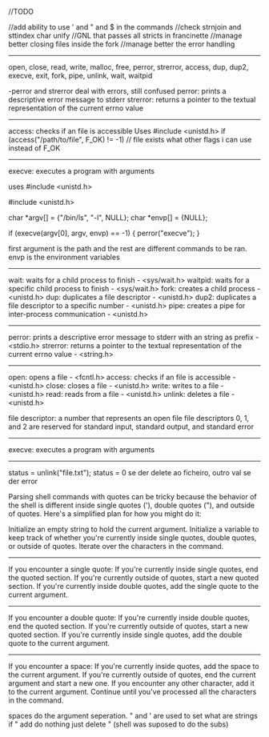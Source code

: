 //TODO

//add ability to use ' and " and $ in the commands
//check strnjoin and sttindex char unify
//GNL that passes all stricts in francinette
//manage better closing files inside the fork
//manage better the error handling

__________________________________
 
 open, close, read, write,
malloc, free, perror,
strerror, access, dup, dup2,
execve, exit, fork, pipe,
unlink, wait, waitpid


-perror and strerror
deal with errors, still confused
perror: prints a descriptive error message to stderr
strerror: returns a pointer to the textual representation of the current errno value
________________________________

access: checks if an file is accessible
Uses #include <unistd.h>
if (access("/path/to/file", F_OK) != -1)
    // file exists
what other flags i can use instead of F_OK
________________________________

execve: executes a program with arguments


uses #include <unistd.h>

#include <unistd.h>

char *argv[] = {"/bin/ls", "-l", NULL};
char *envp[] = {NULL};

if (execve(argv[0], argv, envp) == -1) {
    perror("execve");
}

first argument is the path and the rest are different commands to be ran.
envp is the environment variables

________________________________

wait: waits for a child process to finish - <sys/wait.h>
waitpid: waits for a specific child process to finish - <sys/wait.h>
fork: creates a child process - <unistd.h>
dup: duplicates a file descriptor - <unistd.h> 
dup2: duplicates a file descriptor to a specific number - <unistd.h>
pipe: creates a pipe for inter-process communication - <unistd.h>
________________________________  
perror: prints a descriptive error message to stderr with an string as prefix - <stdio.h>
strerror: returns a pointer to the textual representation of the current errno value - <string.h>
________________________________
open: opens a file - <fcntl.h>
access: checks if an file is accessible - <unistd.h>
close: closes a file - <unistd.h>
write: writes to a file - <unistd.h>
read: reads from a file - <unistd.h>
unlink: deletes a file - <unistd.h>

file descriptor: a number that represents an open file
file descriptors 0, 1, and 2 are reserved for standard input, standard output, and standard error
________________________________
execve: executes a program with arguments
________________________________
status = unlink("file.txt");
status = 0 se der delete ao ficheiro, outro val se der error


Parsing shell commands with quotes can be tricky because the behavior of the shell is different inside single quotes ('), double quotes ("), and outside of quotes. Here's a simplified plan for how you might do it:

Initialize an empty string to hold the current argument.
Initialize a variable to keep track of whether you're currently inside single quotes, double quotes, or outside of quotes.
Iterate over the characters in the command.
___________
If you encounter a single quote:
If you're currently inside single quotes, end the quoted section.
If you're currently outside of quotes, start a new quoted section.
If you're currently inside double quotes, add the single quote to the current argument.
___________
If you encounter a double quote:
If you're currently inside double quotes, end the quoted section.
If you're currently outside of quotes, start a new quoted section.
If you're currently inside single quotes, add the double quote to the current argument.
___________
If you encounter a space:
If you're currently inside quotes, add the space to the current argument.
If you're currently outside of quotes, end the current argument and start a new one.
If you encounter any other character, add it to the current argument.
Continue until you've processed all the characters in the command.

spaces do the argument seperation.
" and ' are used to set what are strings
if " add do nothing just delete " (shell was suposed to do the subs)